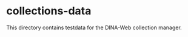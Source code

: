 collections-data
================

This directory contains testdata for the DINA-Web collection manager.
